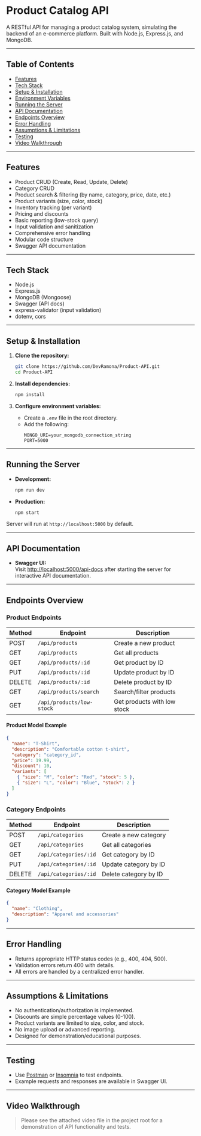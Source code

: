 # Product Catalog API

A RESTful API for managing a product catalog system, simulating the backend of an e-commerce platform. Built with Node.js, Express.js, and MongoDB.

---

## Table of Contents

- [Features](#features)
- [Tech Stack](#tech-stack)
- [Setup & Installation](#setup--installation)
- [Environment Variables](#environment-variables)
- [Running the Server](#running-the-server)
- [API Documentation](#api-documentation)
- [Endpoints Overview](#endpoints-overview)
- [Error Handling](#error-handling)
- [Assumptions & Limitations](#assumptions--limitations)
- [Testing](#testing)
- [Video Walkthrough](#video-walkthrough)

---

## Features

- Product CRUD (Create, Read, Update, Delete)
- Category CRUD
- Product search & filtering (by name, category, price, date, etc.)
- Product variants (size, color, stock)
- Inventory tracking (per variant)
- Pricing and discounts
- Basic reporting (low-stock query)
- Input validation and sanitization
- Comprehensive error handling
- Modular code structure
- Swagger API documentation

---

## Tech Stack

- Node.js
- Express.js
- MongoDB (Mongoose)
- Swagger (API docs)
- express-validator (input validation)
- dotenv, cors

---

## Setup & Installation

1. **Clone the repository:**
   ```bash
   git clone https://github.com/DevRamona/Product-API.git
   cd Product-API
   ```

2. **Install dependencies:**
   ```bash
   npm install
   ```

3. **Configure environment variables:**
   - Create a `.env` file in the root directory.
   - Add the following:
     ```
     MONGO_URI=your_mongodb_connection_string
     PORT=5000
     ```

---

## Running the Server

- **Development:**
  ```bash
  npm run dev
  ```
- **Production:**
  ```bash
  npm start
  ```

Server will run at `http://localhost:5000` by default.

---

## API Documentation

- **Swagger UI:**  
  Visit [http://localhost:5000/api-docs](http://localhost:5000/api-docs) after starting the server for interactive API documentation.

---

## Endpoints Overview

### Product Endpoints

| Method | Endpoint                  | Description                       |
|--------|---------------------------|-----------------------------------|
| POST   | `/api/products`           | Create a new product              |
| GET    | `/api/products`           | Get all products                  |
| GET    | `/api/products/:id`       | Get product by ID                 |
| PUT    | `/api/products/:id`       | Update product by ID              |
| DELETE | `/api/products/:id`       | Delete product by ID              |
| GET    | `/api/products/search`    | Search/filter products            |
| GET    | `/api/products/low-stock` | Get products with low stock       |

#### Product Model Example

```json
{
  "name": "T-Shirt",
  "description": "Comfortable cotton t-shirt",
  "category": "category_id",
  "price": 19.99,
  "discount": 10,
  "variants": [
    { "size": "M", "color": "Red", "stock": 5 },
    { "size": "L", "color": "Blue", "stock": 2 }
  ]
}
```

### Category Endpoints

| Method | Endpoint                  | Description                       |
|--------|---------------------------|-----------------------------------|
| POST   | `/api/categories`         | Create a new category             |
| GET    | `/api/categories`         | Get all categories                |
| GET    | `/api/categories/:id`     | Get category by ID                |
| PUT    | `/api/categories/:id`     | Update category by ID             |
| DELETE | `/api/categories/:id`     | Delete category by ID             |

#### Category Model Example

```json
{
  "name": "Clothing",
  "description": "Apparel and accessories"
}
```

---

## Error Handling

- Returns appropriate HTTP status codes (e.g., 400, 404, 500).
- Validation errors return 400 with details.
- All errors are handled by a centralized error handler.

---

## Assumptions & Limitations

- No authentication/authorization is implemented.
- Discounts are simple percentage values (0-100).
- Product variants are limited to size, color, and stock.
- No image upload or advanced reporting.
- Designed for demonstration/educational purposes.

---

## Testing

- Use [Postman](https://www.postman.com/) or [Insomnia](https://insomnia.rest/) to test endpoints.
- Example requests and responses are available in Swagger UI.

---

## Video Walkthrough

> Please see the attached video file in the project root for a demonstration of API functionality and tests.


